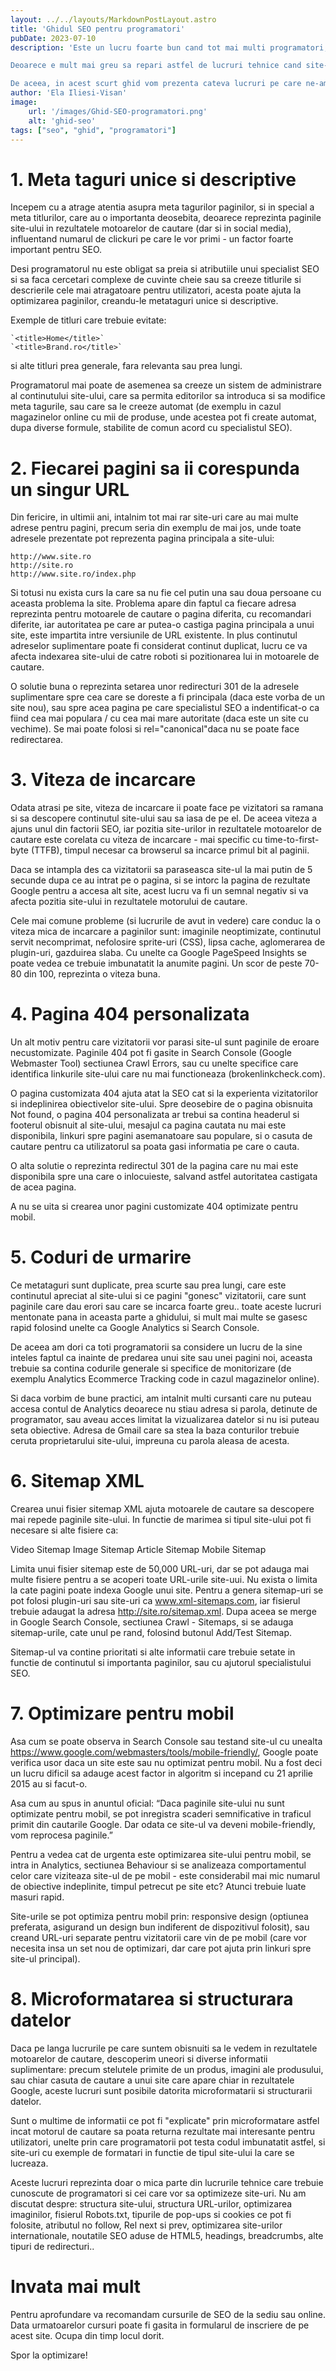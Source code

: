 ```yaml
---
layout: ../../layouts/MarkdownPostLayout.astro
title: 'Ghidul SEO pentru programatori'
pubDate: 2023-07-10
description: 'Este un lucru foarte bun cand tot mai multi programatori, si o parte tot mai mare a CMS-urilor, pun baza optimizarii site-urilor pentru motoarele de cautare, inca de la construirea lor.

Deoarece e mult mai greu sa repari astfel de lucruri tehnice cand site-ul a inceput sa primeasca vizitatori, decat daca s-ar asigura o buna accesibilitate si arhitectura a site-ului chiar de la inceput.

De aceea, in acest scurt ghid vom prezenta cateva lucruri pe care ne-am dori ca toti programatorii sa le cunoasca si sa le respecte la construirea site-urilor: un cod al bunelor practici pentru SEO.'
author: 'Ela Iliesi-Visan'
image:
    url: '/images/Ghid-SEO-programatori.png'
    alt: 'ghid-seo'
tags: ["seo", "ghid", "programatori"]
---
```


# 1. Meta taguri unice si descriptive

Incepem cu a atrage atentia asupra meta tagurilor paginilor, si in special a meta titlurilor, care au o importanta deosebita, deoarece reprezinta paginile site-ului in rezultatele motoarelor de cautare (dar si in social media), influentand numarul de clickuri pe care le vor primi - un factor foarte important pentru SEO.

Desi programatorul nu este obligat sa preia si atributiile unui specialist SEO si sa faca cercetari complexe de cuvinte cheie sau sa creeze titlurile si descrierile cele mai atragatoare pentru utilizatori, acesta poate ajuta la optimizarea paginilor, creandu-le metataguri unice si descriptive.

Exemple de titluri care trebuie evitate:

    `<title>Home</title>`
    `<title>Brand.ro</title>`
si alte titluri prea generale, fara relevanta sau prea lungi.

Programatorul mai poate de asemenea sa creeze un sistem de administrare al continutului site-ului, care sa permita editorilor sa introduca si sa modifice meta tagurile, sau care sa le creeze automat (de exemplu in cazul magazinelor online cu mii de produse, unde acestea pot fi create automat, dupa diverse formule, stabilite de comun acord cu specialistul SEO).

# 2. Fiecarei pagini sa ii corespunda un singur URL

Din fericire, in ultimii ani, intalnim tot mai rar site-uri care au mai multe adrese pentru pagini, precum seria din exemplu de mai jos, unde toate adresele prezentate pot reprezenta pagina principala a site-ului:

    http://www.site.ro
    http://site.ro
    http://www.site.ro/index.php

Si totusi nu exista curs la care sa nu fie cel putin una sau doua persoane cu aceasta problema la site. Problema apare din faptul ca fiecare adresa reprezinta pentru motoarele de cautare o pagina diferita, cu recomandari diferite, iar autoritatea pe care ar putea-o castiga pagina principala a unui site, este impartita intre versiunile de URL existente. In plus continutul adreselor suplimentare poate fi considerat continut duplicat, lucru ce va afecta indexarea site-ului de catre roboti si pozitionarea lui in motoarele de cautare.

O solutie buna o reprezinta setarea unor redirecturi 301 de la adresele suplimentare spre cea care se doreste a fi principala (daca este vorba de un site nou), sau spre acea pagina pe care specialistul SEO a indentificat-o ca fiind cea mai populara / cu cea mai mare autoritate (daca este un site cu vechime). Se mai poate folosi si rel="canonical"daca nu se poate face redirectarea.

# 3. Viteza de incarcare

Odata atrasi pe site, viteza de incarcare ii poate face pe vizitatori sa ramana si sa descopere continutul site-ului sau sa iasa de pe el. De aceea viteza a ajuns unul din factorii SEO, iar pozitia site-urilor in rezultatele motoarelor de cautare este corelata cu viteza de incarcare - mai specific cu time-to-first-byte (TTFB), timpul necesar ca browserul sa incarce primul bit al paginii.

Daca se intampla des ca vizitatorii sa paraseasca site-ul la mai putin de 5 secunde dupa ce au intrat pe o pagina, si se intorc la pagina de rezultate Google pentru a accesa alt site, acest lucru va fi un semnal negativ si va afecta pozitia site-ului in rezultatele motorului de cautare.

Cele mai comune probleme (si lucrurile de avut in vedere) care conduc la o viteza mica de incarcare a paginilor sunt: imaginile neoptimizate, continutul servit necomprimat, nefolosire sprite-uri (CSS), lipsa cache, aglomerarea de plugin-uri, gazduirea slaba. Cu unelte ca Google PageSpeed Insights se poate vedea ce trebuie imbunatatit la anumite pagini. Un scor de peste 70-80 din 100, reprezinta o viteza buna.

# 4. Pagina 404 personalizata

Un alt motiv pentru care vizitatorii vor parasi site-ul sunt paginile de eroare necustomizate. Paginile 404 pot fi gasite in Search Console (Google Webmaster Tool) sectiunea Crawl Errors, sau cu unelte specifice care identifica linkurile site-ului care nu mai functioneaza (brokenlinkcheck.com).

O pagina customizata 404 ajuta atat la SEO cat si la experienta vizitatorilor si indeplinirea obiectivelor site-ului. Spre deosebire de o pagina obisnuita Not found, o pagina 404 personalizata ar trebui sa contina headerul si footerul obisnuit al site-ului, mesajul ca pagina cautata nu mai este disponibila, linkuri spre pagini asemanatoare sau populare, si o casuta de cautare pentru ca utilizatorul sa poata gasi informatia pe care o cauta.

O alta solutie o reprezinta redirectul 301 de la pagina care nu mai este disponibila spre una care o inlocuieste, salvand astfel autoritatea castigata de acea pagina.

A nu se uita si crearea unor pagini customizate 404 optimizate pentru mobil.

# 5. Coduri de urmarire

Ce metataguri sunt duplicate, prea scurte sau prea lungi, care este continutul apreciat al site-ului si ce pagini "gonesc" vizitatorii, care sunt paginile care dau erori sau care se incarca foarte greu.. toate aceste lucruri mentonate pana in aceasta parte a ghidului, si mult mai multe se gasesc rapid folosind unelte ca Google Analytics si Search Console.

De aceea am dori ca toti programatorii sa considere un lucru de la sine inteles faptul ca inainte de predarea unui site sau unei pagini noi, aceasta trebuie sa contina codurile generale si specifice de monitorizare (de exemplu Analytics Ecommerce Tracking code in cazul magazinelor online).

Si daca vorbim de bune practici, am intalnit multi cursanti care nu puteau accesa contul de Analytics deoarece nu stiau adresa si parola, detinute de programator, sau aveau acces limitat la vizualizarea datelor si nu isi puteau seta obiective. Adresa de Gmail care sa stea la baza conturilor trebuie ceruta proprietarului site-ului, impreuna cu parola aleasa de acesta.

# 6. Sitemap XML

Crearea unui fisier sitemap XML ajuta motoarele de cautare sa descopere mai repede paginile site-ului. In functie de marimea si tipul site-ului pot fi necesare si alte fisiere ca:

Video Sitemap
Image Sitemap
Article Sitemap
Mobile Sitemap

Limita unui fisier sitemap este de 50,000 URL-uri, dar se pot adauga mai multe fisiere pentru a se acoperi toate URL-urile site-uui. Nu exista o limita la cate pagini poate indexa Google unui site.
Pentru a genera sitemap-uri se pot folosi plugin-uri sau site-uri ca www.xml-sitemaps.com, iar fisierul trebuie adaugat la adresa http://site.ro/sitemap.xml. Dupa aceea se merge in Google Search Console, sectiunea Crawl - Sitemaps, si se adauga sitemap-urile, cate unul pe rand, folosind butonul Add/Test Sitemap.

Sitemap-ul va contine prioritati si alte informatii care trebuie setate in functie de continutul si importanta paginilor, sau cu ajutorul specialistului SEO.


# 7. Optimizare pentru mobil

Asa cum se poate observa in Search Console sau testand site-ul cu unealta https://www.google.com/webmasters/tools/mobile-friendly/, Google poate verifica usor daca un site este sau nu optimizat pentru mobil. Nu a fost deci un lucru dificil sa adauge acest factor in algoritm si incepand cu 21 aprilie 2015 au si facut-o.

Asa cum au spus in anuntul oficial: “Daca paginile site-ului nu sunt optimizate pentru mobil, se pot inregistra scaderi semnificative in traficul primit din cautarile Google. Dar odata ce site-ul va deveni mobile-friendly, vom reprocesa paginile.”

Pentru a vedea cat de urgenta este optimizarea site-ului pentru mobil, se intra in Analytics, sectiunea Behaviour si se analizeaza comportamentul celor care viziteaza site-ul de pe mobil - este considerabil mai mic numarul de obiective indeplinite, timpul petrecut pe site etc? Atunci trebuie luate masuri rapid.

Site-urile se pot optimiza pentru mobil prin: responsive design (optiunea preferata, asigurand un design bun indiferent de dispozitivul folosit), sau creand URL-uri separate pentru vizitatorii care vin de pe mobil (care vor necesita insa un set nou de optimizari, dar care pot ajuta prin linkuri spre site-ul principal).

# 8. Microformatarea si structurara datelor

Daca pe langa lucrurile pe care suntem obisnuiti sa le vedem in rezultatele motoarelor de cautare, descoperim uneori si diverse informatii suplimentare: precum stelutele primite de un produs, imagini ale produsului, sau chiar casuta de cautare a unui site care apare chiar in rezultatele Google, aceste lucruri sunt posibile datorita microformatarii si structurarii datelor.

Sunt o multime de informatii ce pot fi "explicate" prin microformatare astfel incat motorul de cautare sa poata returna rezultate mai interesante pentru utilizatori, unelte prin care programatorii pot testa codul imbunatatit astfel, si site-uri cu exemple de formatari in functie de tipul site-ului la care se lucreaza.

Aceste lucruri reprezinta doar o mica parte din lucrurile tehnice care trebuie cunoscute de programatori si cei care vor sa optimizeze site-uri. Nu am discutat despre: structura site-ului, structura URL-urilor, optimizarea imaginilor, fisierul Robots.txt, tipurile de pop-ups si cookies ce pot fi folosite, atributul no follow, Rel next si prev, optimizarea site-urilor internationale, noutatile SEO aduse de HTML5, headings, breadcrumbs, alte tipuri de redirecturi..

# Invata mai mult

Pentru aprofundare va recomandam cursurile de SEO de la sediu sau online. Data urmatoarelor cursuri poate fi gasita in formularul de inscriere de pe acest site. Ocupa din timp locul dorit.

Spor la optimizare!
